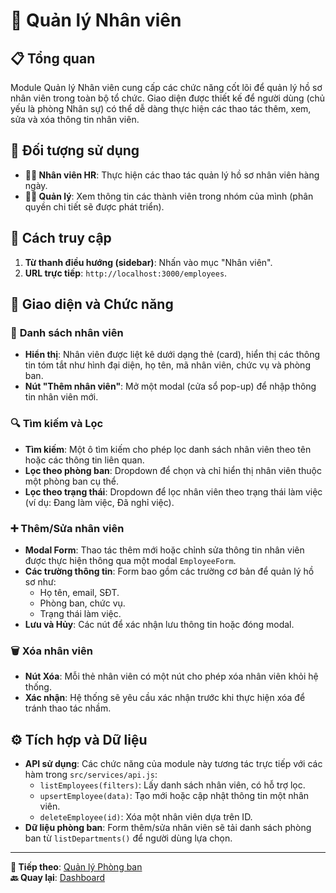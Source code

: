 # 👥 Quản lý Nhân viên

## 📋 Tổng quan

Module Quản lý Nhân viên cung cấp các chức năng cốt lõi để quản lý hồ sơ nhân viên trong toàn bộ tổ chức. Giao diện được thiết kế để người dùng (chủ yếu là phòng Nhân sự) có thể dễ dàng thực hiện các thao tác thêm, xem, sửa và xóa thông tin nhân viên.

## 🎯 Đối tượng sử dụng

- **👩‍💼 Nhân viên HR**: Thực hiện các thao tác quản lý hồ sơ nhân viên hàng ngày.
- **👨‍💻 Quản lý**: Xem thông tin các thành viên trong nhóm của mình (phân quyền chi tiết sẽ được phát triển).

## 🧭 Cách truy cập

1. **Từ thanh điều hướng (sidebar)**: Nhấn vào mục "Nhân viên".
2. **URL trực tiếp**: `http://localhost:3000/employees`.

## 📱 Giao diện và Chức năng

### 📜 **Danh sách nhân viên**

- **Hiển thị**: Nhân viên được liệt kê dưới dạng thẻ (card), hiển thị các thông tin tóm tắt như hình đại diện, họ tên, mã nhân viên, chức vụ và phòng ban.
- **Nút "Thêm nhân viên"**: Mở một modal (cửa sổ pop-up) để nhập thông tin nhân viên mới.

### 🔍 **Tìm kiếm và Lọc**

- **Tìm kiếm**: Một ô tìm kiếm cho phép lọc danh sách nhân viên theo tên hoặc các thông tin liên quan.
- **Lọc theo phòng ban**: Dropdown để chọn và chỉ hiển thị nhân viên thuộc một phòng ban cụ thể.
- **Lọc theo trạng thái**: Dropdown để lọc nhân viên theo trạng thái làm việc (ví dụ: Đang làm việc, Đã nghỉ việc).

### ➕ **Thêm/Sửa nhân viên**

- **Modal Form**: Thao tác thêm mới hoặc chỉnh sửa thông tin nhân viên được thực hiện thông qua một modal `EmployeeForm`.
- **Các trường thông tin**: Form bao gồm các trường cơ bản để quản lý hồ sơ như:
    - Họ tên, email, SĐT.
    - Phòng ban, chức vụ.
    - Trạng thái làm việc.
- **Lưu và Hủy**: Các nút để xác nhận lưu thông tin hoặc đóng modal.

### 🗑️ **Xóa nhân viên**

- **Nút Xóa**: Mỗi thẻ nhân viên có một nút cho phép xóa nhân viên khỏi hệ thống.
- **Xác nhận**: Hệ thống sẽ yêu cầu xác nhận trước khi thực hiện xóa để tránh thao tác nhầm.

## ⚙️ Tích hợp và Dữ liệu

- **API sử dụng**: Các chức năng của module này tương tác trực tiếp với các hàm trong `src/services/api.js`:
    - `listEmployees(filters)`: Lấy danh sách nhân viên, có hỗ trợ lọc.
    - `upsertEmployee(data)`: Tạo mới hoặc cập nhật thông tin một nhân viên.
    - `deleteEmployee(id)`: Xóa một nhân viên dựa trên ID.
- **Dữ liệu phòng ban**: Form thêm/sửa nhân viên sẽ tải danh sách phòng ban từ `listDepartments()` để người dùng lựa chọn.

---

**📝 Tiếp theo**: [Quản lý Phòng ban](./department-management.md)  
**🔙 Quay lại**: [Dashboard](./dashboard.md)
